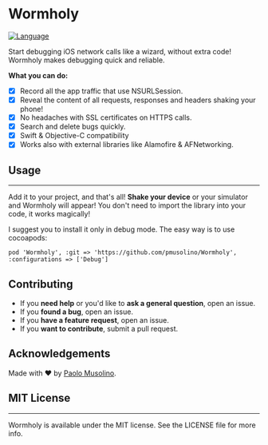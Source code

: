 # Wormholy

  [![Language](https://img.shields.io/badge/Swift-4-orange.svg)]()
  
  Start debugging iOS network calls like a wizard, without extra code! Wormholy makes debugging quick and reliable.
  
  
  **What you can do:**
  
  - [x] Record all the app traffic that use NSURLSession.
  - [x] Reveal the content of all requests, responses and headers shaking your phone!
  - [x] No headaches with SSL certificates on HTTPS calls.
  - [x] Search and delete bugs quickly.
  - [x] Swift & Objective-C compatibility
  - [x] Works also with external libraries like Alamofire & AFNetworking.
  
## Usage
----------------
Add it to your project, and that's all! **Shake your device** or your simulator and Wormholy will appear! You don't need to import the library into your code, it works magically!

I suggest you to install it only in debug mode. The easy way is to use cocoapods:

```
pod 'Wormholy', :git => 'https://github.com/pmusolino/Wormholy', :configurations => ['Debug']
``` 


## Contributing

- If you **need help** or you'd like to **ask a general question**, open an issue.
- If you **found a bug**, open an issue.
- If you **have a feature request**, open an issue.
- If you **want to contribute**, submit a pull request.


## Acknowledgements

Made with ❤️ by [Paolo Musolino](https://github.com/pmusolino).


## MIT License
----------------
Wormholy is available under the MIT license. See the LICENSE file for more info.